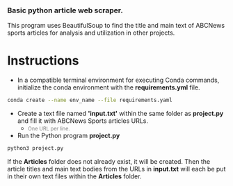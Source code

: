 ### Basic python article web scraper.

This program uses BeautifulSoup to find the title and main text of ABCNews sports articles for analysis and utilization in other projects.

# Instructions
* In a compatible terminal environment for executing Conda commands, initialize the conda environment with the **requirements.yml** file.
~~~bash
conda create --name env_name --file requirements.yaml
~~~
* Create a text file named **'input.txt'** within the same folder as **project.py** and fill it with ABCNews Sports articles URLs.
  * <span style="font-size: smaller; color: grey;">One URL per line.</span>
* Run the Python program **project.py**
~~~bash
python3 project.py
~~~

If the **Articles** folder does not already exist, it will be created. Then the article titles and main text bodies from the URLs in **input.txt** will each be put in their own text files within the **Articles** folder.